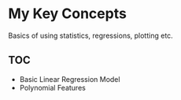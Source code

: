 # My Key Concepts
Basics of using statistics, regressions, plotting etc. 

## TOC
* Basic Linear Regression Model
* Polynomial Features
